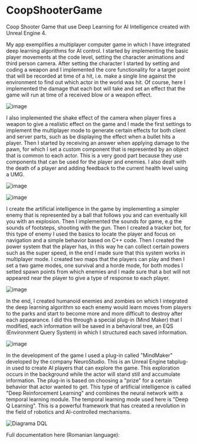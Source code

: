 # CoopShooterGame
Coop Shooter Game that use Deep Learning for AI Intelligence created with Unreal Engine 4.

My app exemplifies a multiplayer computer game in which I have integrated deep learning algorithms for AI control. I started by implementing the basic player movements at the code level, setting the character animations and third person camera. After setting the character I started by setting and coding a weapon and I implemented the core functionality for a target point that will be recorded at time of a hit, i.e. make a single line against the environment to find out which actor in the world was hit. Of course, here I implemented the damage that each bot will take and set an effect that the game will run at time of a received blow or a weapon effect.

  ![image](https://user-images.githubusercontent.com/52401139/134408350-841b7237-d161-4ed7-87c1-46bf1d60a637.png)

I also implemented the shake effect of the camera when player fires a weapon to give a realistic effect on the game and I made the first settings to implement the multiplayer mode to generate certain effects for both client and server parts, such as be displaying the effect when a bullet hits a player. Then I started by receiving an answer when applying damage to the pawn, for which I set a custom component that is represented by an object that is common to each actor. This is a very good part because they use components that can be used for the player and enemies. I also dealt with the death of a player and adding feedback to the current health level using a UMG.

  ![image](https://user-images.githubusercontent.com/52401139/134408506-42d1decb-23c5-40a7-baf0-b1967f839a3c.png)

  ![image](https://user-images.githubusercontent.com/52401139/134408653-89d18946-548d-463d-8f11-582f9e355038.png)


I create the artificial intelligence in the game by implementing a simpler enemy that is represented by a ball that follows you and can eventually kill you with an explosion. Then I implemented the sounds for game, e.g the sounds of footsteps, shooting with the gun. Then I created a tracker bot, for this type of enemy I used the basics to locate the player and focus on navigation and a simple behavior based on C++ code. Then I created the power system that the player has, in this way he can collect certain powers such as the super speed, in the end I made sure that this system works in multiplayer mode. I created two maps that the players can play and then I set a two game modes, one survival and a horde mode, for both modes I setted spawn points from which enemies and I made sure that a bot will not appeared near the player to give a type of response to each player.

  ![image](https://user-images.githubusercontent.com/52401139/134409005-5e52153e-94a6-4d48-bb02-691d6bdf2f4e.png)


In the end, I created humanoid enemies and zombies on which I integrated the deep learning algorithm so each enemy would learn moves from players to the parks and start to become more and more difficult to destroy after each appearance. I did this through a special plug-in (Mind Maker) that I modified, each information will be saved in a behavioral tree, an EQS (Environment Query System) in which I structured each saved information.

  ![image](https://user-images.githubusercontent.com/52401139/134409798-c06fe88e-3413-4b0a-be32-460e6d5bd87d.png)


In the development of the game I used a plug-in called "MindMaker" developed by the company NeuroStudio. This is an Unreal Engine tabplug-in used to create AI players that can explore the game. This exploration occurs in the background while the actor will stand still and accumulate information. The plug-in is based on choosing a "prize" for a certain behavior that actor wanted to get. This type of artificial intelligence is called "Deep Reinforcement Learning" and combines the neural network with a temporal learning module. The temporal learning mode used here is "Deep Q Learning". This is a powerful framework that has created a revolution in the field of robotics and AI-controlled mechanisms.

  ![Diagrama DQL](https://user-images.githubusercontent.com/52401139/134409426-1b871297-94d4-45ea-838a-551f0eb9dff1.png)
  
Full documentation here (Romanian language):

